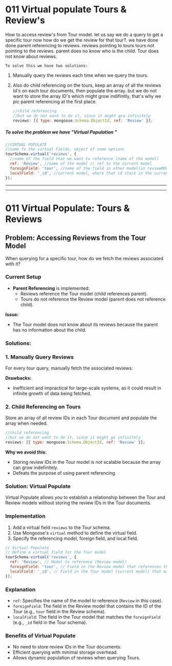 # 011 Virtual populate Tours & Review's

How to access review's from Tour model.
let us say we do a query to get a specific tour now how do we get the review for that tour?.
we have done done parent referencing to reviews.
reviews pointing to tours
tours not pointing to the reviews.
parent does no know who is the child.
Tour does not know about reviews.

`To solve this we have two solutions:`

1. Manually query the reviews each time when we query the tours.
2. Also do child referencing on the tours,
   keep an array of all the reviews Id's on each tour documents, then populate the array.
   but we do not want to store the array ID's which might grow indifinitly, that's why we pic parent referencing at the first place.

   ```js
   //child referencing
   //but we do not want to do it, since it might gro infinitely
   reviews: [{ type: mongoose.Schema.ObjectId, ref: 'Review' }];
   ```

##### To solve the problem we have "Virtual Population "

```js
//VIRTUAL POPULATE
//name fo the virtual Fields, object of some options
tourSchema.virtual('reviews', {
  //name of the field that we want to reference (name of the model)
  ref: 'Review', //name of the model // ref to the current model
  foreignField: 'tour', //name of the field in other model(in reviewMOdel we have field called "tour")
  localField: '_id', //current model, where that id store in the current tour model ()
});
```

---

---

# 011 Virtual Populate: Tours & Reviews

## Problem: Accessing Reviews from the Tour Model

When querying for a specific tour, how do we fetch the reviews associated with it?

### Current Setup

- **Parent Referencing** is implemented:
  - Reviews reference the Tour model (child references parent).
  - Tours do not reference the Review model (parent does not reference child).

**Issue:**

- The Tour model does not know about its reviews because the parent has no information about the child.

### Solutions:

### 1. Manually Query Reviews

For every tour query, manually fetch the associated reviews:

**Drawbacks:**

- Inefficient and impractical for large-scale systems, as it could result in infinite growth of data being fetched.

### 2. Child Referencing on Tours

Store an array of all review IDs in each Tour document and populate the array when needed.

```jsx
//child referencing
//but we do not want to do it, since it might go infinitely
reviews: [{ type: mongoose.Schema.ObjectId, ref: 'Review' }];
```

**Why we avoid this:**

- Storing review IDs in the Tour model is not scalable because the array can grow indefinitely.
- Defeats the purpose of using parent referencing.

### **Solution: Virtual Populate**

Virtual Populate allows you to establish a relationship between the Tour and Review models without storing the review IDs in the Tour documents.

### Implementation

1. Add a virtual field `reviews` to the Tour schema.
2. Use Mongoose's `virtual` method to define the virtual field.
3. Specify the referencing model, foreign field, and local field.

```js
// Virtual Populate
// Define a virtual field for the Tour model
tourSchema.virtual('reviews', {
  ref: 'Review', // Model to reference (Review model)
  foreignField: 'tour', // Field in the Review model that references the Tour model
  localField: '_id', // Field in the Tour model (current model) that matches the foreignField
});
```

### Explanation

- `ref`: Specifies the name of the model to reference (`Review` in this case).
- `foreignField`: The field in the Review model that contains the ID of the Tour (e.g., `tour` field in the Review schema).
- `localField`: The field in the Tour model that matches the `foreignField` (e.g., `_id` field in the Tour schema).

### Benefits of Virtual Populate

- No need to store review IDs in the Tour documents.
- Efficient querying with minimal storage overhead.
- Allows dynamic population of reviews when querying Tours.
